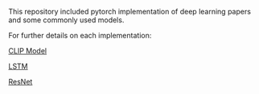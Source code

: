This repository included pytorch implementation of deep learning papers and some commonly used models.

For further details on each implementation:


[CLIP Model](./CLIP_model/README.md)

[LSTM](./LSTM/README.md)

[ResNet](./ResNet/README.md)
